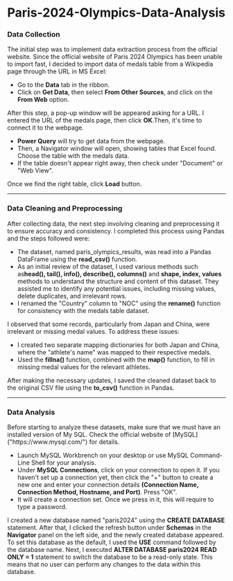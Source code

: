 # Paris-2024-Olympics-Data-Analysis
<h3>Data Collection</h3>
<p>The initial step was to implement data extraction process from the official website. Since the official website of Paris 2024 Olympics has been unable to import fast, I decided to import data of medals table from a Wikipedia page through the URL in MS Excel:</p>
<ul>
  <li>Go to the <strong>Data</strong> tab in the ribbon.</li>
  <li>Click on <strong>Get Data</strong>, then select <strong>From Other Sources</strong>, and click on the <strong>From Web</strong> option.</li>
</ul>
  <p>After this step, a pop-up window will be appeared asking for a URL. I entered the URL of the medals page, then click <strong>OK</strong>.Then, it's time to connect it to the webpage.</p>
  
<ul>
  <li><strong>Power Query</strong> will try to get data from the webpage.</li>
  <li>Then, a Navigator window will open, showing tables that Excel found. Choose the table with the medals data.</li>
  <li>If the table doesn't appear right away, then check under "Document" or "Web View".</li>
</ul>
<p>Once we find the right table, click <strong>Load</strong> button.</p>
<hr/>
<h3>Data Cleaning and Preprocessing</h3>
<p>After collecting data, the next step involving cleaning and preprocessing it to ensure accuracy and consistency. I completed this process using Pandas and the steps followed were:</p>
<ul>
  <li>The dataset, named paris_olympics_results, was read into a Pandas DataFrame using the <strong>read_csv()</strong> function.</li>
  <li>As an initial review of the dataset, I used various methods such as<strong>head(), tail(), info(), describe(), columns()</strong> and <strong>shape, index, values</strong> methods to understand the structure and content of this dataset. They assisted me to identify any potential issues, including missing values, delete duplicates, and irrelevant rows.</li>
  <li>I renamed the "Country" column to "NOC" using the <strong>rename()</strong> function for consistency with the medals table dataset.</li>
</ul>
<p>I observed that some records, particularly from Japan and China, were irrelevant or missing medal values. To address these issues:</p>
<ul>
  <li>I created two separate mapping dictionaries for both Japan and China, where the "athlete's name" was mapped to their respective medals.</li>
  <li>Used the <strong>fillna()</strong> function, combined with the <strong>map()</strong> function, to fill in missing medal values for the relevant athletes.</li>
</ul>
<p>After making the necessary updates, I saved the cleaned dataset back to the original CSV file using the <strong>to_csv()</strong> function in Pandas.</p>
<hr />
<h3>Data Analysis</h3>
<p>Before starting to analyze these datasets, make sure that we must have an installed version of My SQL. Check the official website of [MySQL]("https://www.mysql.com/") for details.</p>
<ul>
  <li>Launch MySQL Workbrench on your desktop or use MySQL Command-Line Shell for your analysis.</li>
  <li>Under <strong>MySQL Connections</strong>, click on your connection to open it. If you haven't set up a connection yet, then click the "+" button to create a new one and enter your connection details <strong>(Connection Name, Connection Method, Hostname, and Port)</strong>. Press "OK".</li>
  <li>It will create a connection set. Once we press in it, this will require to type a password.</li>
</ul>
<p>I created a new database named "paris2024" using the <strong>CREATE DATABASE</strong> statement. After that, I clicked the refresh button under <strong>Schemas</strong> in the <strong>Navigator</strong> panel on the left side, and the newly created database appeared. To set this database as the default, I used the <strong>USE</strong> command followed by the database name. Next, I executed <strong>ALTER DATABASE paris2024 READ ONLY = 1</strong> statement to switch the database to be a read-only state. This means that no user can perform any changes to the data within this database.</p>

